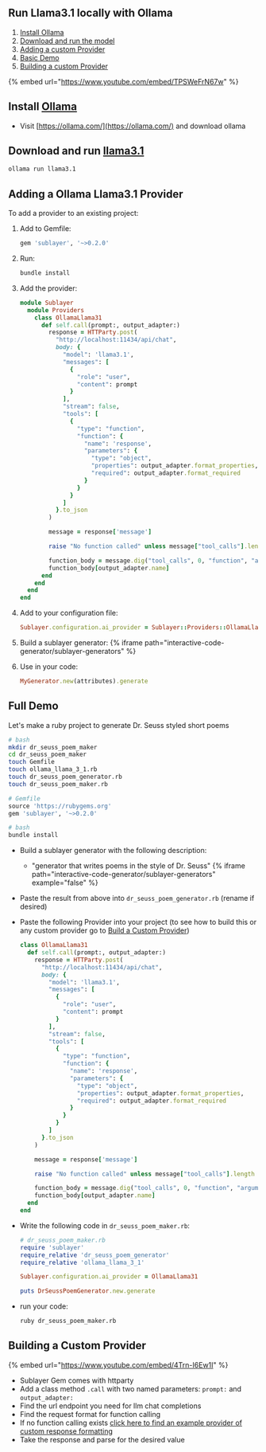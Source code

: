 ## Run Llama3.1 locally with Ollama

1. [Install Ollama](#install-ollama)
2. [Download and run the model](#download-and-run-llama3.1)
3. [Adding a custom Provider](#adding-a-ollama-llama3.1-provider)
4. [Basic Demo](#full-demo)
5. [Building a custom Provider](#building-a-custom-provider)

{% embed url="https://www.youtube.com/embed/TPSWeFrN67w" %}

## Install [Ollama](https://ollama.com/)
* Visit [https://ollama.com/](https://ollama.com/) and download ollama

## Download and run [llama3.1](https://ollama.com/library/llama3.1)
```bash
ollama run llama3.1
```

## Adding a Ollama Llama3.1 Provider
To add a provider to an existing project:

1. Add to Gemfile:
    ```ruby
    gem 'sublayer', '~>0.2.0'
    ```
2. Run:
    ```bash
    bundle install
    ```
3. Add the provider:
    ```ruby
    module Sublayer
      module Providers
        class OllamaLlama31
          def self.call(prompt:, output_adapter:)
            response = HTTParty.post(
              "http://localhost:11434/api/chat",
              body: {
                "model": 'llama3.1',
                "messages": [
                  {
                    "role": "user",
                    "content": prompt
                  }
                ],
                "stream": false,
                "tools": [
                  {
                    "type": "function",
                    "function": {
                      "name": 'response',
                      "parameters": {
                        "type": "object",
                        "properties": output_adapter.format_properties,
                        "required": output_adapter.format_required
                      }
                    }
                  }
                ]
              }.to_json
            )

            message = response['message']

            raise "No function called" unless message["tool_calls"].length > 0

            function_body = message.dig("tool_calls", 0, "function", "arguments")
            function_body[output_adapter.name]
          end
        end
      end
    end
    ```
4. Add to your configuration file:
    ```ruby
    Sublayer.configuration.ai_provider = Sublayer::Providers::OllamaLlama31
    ```
5. Build a sublayer generator:
    {% iframe path="interactive-code-generator/sublayer-generators" %}

6. Use in your code:
    ```ruby
    MyGenerator.new(attributes).generate
    ```

## Full Demo
Let's make a ruby project to generate Dr. Seuss styled short poems

```bash
# bash
mkdir dr_seuss_poem_maker
cd dr_seuss_poem_maker
touch Gemfile
touch ollama_llama_3_1.rb
touch dr_seuss_poem_generator.rb
touch dr_seuss_poem_maker.rb
```

```ruby
# Gemfile
source 'https://rubygems.org'
gem 'sublayer', '~>0.2.0'
```

```bash
# bash
bundle install
```

* Build a sublayer generator with the following description:
    * "generator that writes poems in the style of Dr. Seuss"
    {% iframe path="interactive-code-generator/sublayer-generators" example="false" %}

* Paste the result from above into `dr_seuss_poem_generator.rb` (rename if desired)

* Paste the following Provider into your project (to see how to build this or any custom provider go to [Build a Custom Provider](#build-custom-provider))

  ```ruby
  class OllamaLlama31
    def self.call(prompt:, output_adapter:)
      response = HTTParty.post(
        "http://localhost:11434/api/chat",
        body: {
          "model": 'llama3.1',
          "messages": [
            {
              "role": "user",
              "content": prompt
            }
          ],
          "stream": false,
          "tools": [
            {
              "type": "function",
              "function": {
                "name": 'response',
                "parameters": {
                  "type": "object",
                  "properties": output_adapter.format_properties,
                  "required": output_adapter.format_required
                }
              }
            }
          ]
        }.to_json
      )

      message = response['message']

      raise "No function called" unless message["tool_calls"].length > 0

      function_body = message.dig("tool_calls", 0, "function", "arguments")
      function_body[output_adapter.name]
    end
  end
  ```

* Write the following code in `dr_seuss_poem_maker.rb`:

  ```ruby
  # dr_seuss_poem_maker.rb
  require 'sublayer'
  require_relative 'dr_seuss_poem_generator'
  require_relative 'ollama_llama_3_1'

  Sublayer.configuration.ai_provider = OllamaLlama31

  puts DrSeussPoemGenerator.new.generate
  ```

* run your code:

  ```bash
  ruby dr_seuss_poem_maker.rb
  ```

## Building a Custom Provider
{% embed url="https://www.youtube.com/embed/4Trn-I6Ew1I" %}

* Sublayer Gem comes with httparty
* Add a class method `.call` with two named parameters: `prompt:` and `output_adapter:`
* Find the url endpoint you need for llm chat completions
* Find the request format for function calling
* If no function calling exists [click here to find an example provider of custom response formatting](https://github.com/sublayerapp/sublayer/blob/0.0/lib/sublayer/providers/local.rb)
* Take the response and parse for the desired value